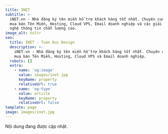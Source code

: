 ```yaml
---
title: INET
subtitle: >-
  iNET.vn - Nhà đăng ký tên miền hỗ trợ khách hàng tốt nhất. Chuyên cung cấp,
  mua bán Tên Miền, Hosting, Cloud VPS, Email doanh nghiệp và các giải pháp công
  nghệ thông tin chất lượng cao.
image_alt: Vultr
seo:
  title: INET - Tuan Duc Design
  description: >-
    iNET.vn - Nhà đăng ký tên miền hỗ trợ khách hàng tốt nhất. Chuyên cung cấp,
    mua bán Tên Miền, Hosting, Cloud VPS và Email doanh nghiệp.
  robots: []
  extra:
    - name: 'og:image'
      value: images/inet.jpg
      keyName: property
      relativeUrl: true
    - name: 'og:type'
      value: article
      keyName: property
      relativeUrl: false
template: page
image: images/inet.jpg
---
```

Nội dung đang được cập nhật.
